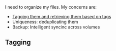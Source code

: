 I need to organize my files. My concerns are:
 - [Tagging them and retrieving them based on tags](#tagging)
 - Uniqueness: deduplicating them
 - Backup: Intelligent syncinc across volumes
 
 
 
## Tagging
